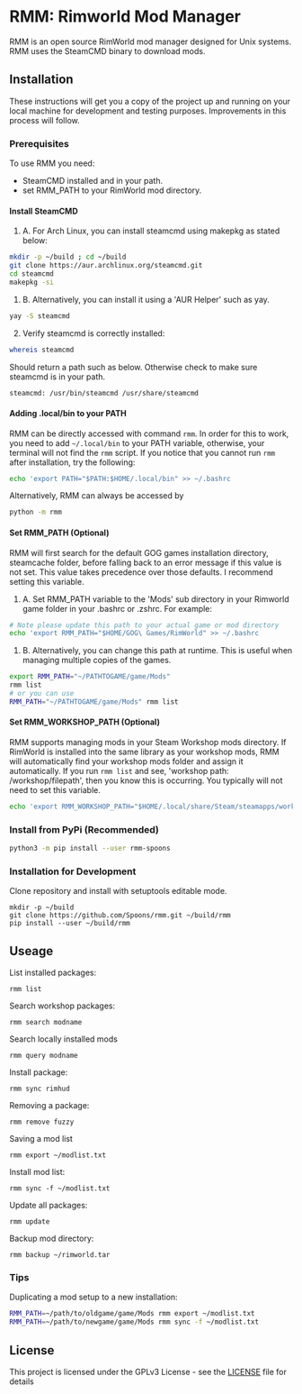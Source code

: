 # RMM: Rimworld Mod Manager

RMM is an open source RimWorld mod manager designed for Unix systems. RMM uses the SteamCMD binary to download mods. 

## Installation

These instructions will get you a copy of the project up and running on your local machine for development and testing purposes. Improvements in this process will follow. 

### Prerequisites

To use RMM you need:

- SteamCMD installed and in your path.
- set RMM_PATH to your RimWorld mod directory.

#### Install SteamCMD

1. A. For Arch Linux, you can install steamcmd using makepkg as stated below:
``` sh
mkdir -p ~/build ; cd ~/build
git clone https://aur.archlinux.org/steamcmd.git
cd steamcmd
makepkg -si
```

1. B. Alternatively, you can install it using a 'AUR Helper' such as yay.
``` sh
yay -S steamcmd
```

2. Verify steamcmd is correctly installed:
``` sh
whereis steamcmd
```

Should return a path such as below. Otherwise check to make sure steamcmd is in your path.
``` sh
steamcmd: /usr/bin/steamcmd /usr/share/steamcmd
```

#### Adding .local/bin to your PATH

RMM can be directly accessed with command `rmm`. In order for this to work, you need to add `~/.local/bin` to your PATH variable, otherwise, your terminal will not find the `rmm` script. If you notice that you cannot run `rmm` after installation, try the following:
``` sh
echo 'export PATH="$PATH:$HOME/.local/bin" >> ~/.bashrc
```

Alternatively, RMM can always be accessed by
``` sh
python -m rmm
```


#### Set RMM_PATH (Optional)

RMM will first search for the default GOG games installation directory, steamcache folder, before falling back to an error message if this value is not set. This value takes precedence over those defaults. I recommend setting this variable.

1. A. Set RMM_PATH variable to the 'Mods' sub directory in your Rimworld game folder in your .bashrc or .zshrc. For example:

``` sh
# Note please update this path to your actual game or mod directory
echo 'export RMM_PATH="$HOME/GOG\ Games/RimWorld" >> ~/.bashrc
```

1. B. Alternatively, you can change this path at runtime. This is useful when managing multiple copies of the games.

``` sh
export RMM_PATH="~/PATHTOGAME/game/Mods"
rmm list
# or you can use
RMM_PATH="~/PATHTOGAME/game/Mods" rmm list
```

#### Set RMM_WORKSHOP_PATH (Optional)

RMM supports managing mods in your Steam Workshop mods directory. If RimWorld is installed into the same library as your workshop mods, RMM will automatically find your workshop mods folder and assign it automatically. If you run `rmm list` and see, 'workshop path: /workshop/filepath', then you know this is occurring. You typically will not need to set this variable.

``` sh
echo 'export RMM_WORKSHOP_PATH="$HOME/.local/share/Steam/steamapps/workshop" >> ~/.bashrc
```

### Install from PyPi (Recommended)

``` sh
python3 -m pip install --user rmm-spoons
```


### Installation for Development

Clone repository and install with setuptools editable mode.
```
mkdir -p ~/build
git clone https://github.com/Spoons/rmm.git ~/build/rmm
pip install --user ~/build/rmm
```

## Useage

List installed packages:
``` 
rmm list
```

Search workshop packages:
``` 
rmm search modname
```

Search locally installed mods
``` 
rmm query modname
```

Install package:
```
rmm sync rimhud
```

Removing a package:
```
rmm remove fuzzy
```

Saving a mod list
```
rmm export ~/modlist.txt
```

Install mod list:
```
rmm sync -f ~/modlist.txt
```

Update all packages:
```
rmm update
```

Backup mod directory:
```
rmm backup ~/rimworld.tar
```

### Tips
Duplicating a mod setup to a new installation:
``` sh
RMM_PATH=~/path/to/oldgame/game/Mods rmm export ~/modlist.txt
RMM_PATH=~/path/to/newgame/game/Mods rmm sync -f ~/modlist.txt
```

## License

This project is licensed under the GPLv3 License - see the [LICENSE](LICENSE) file for details

